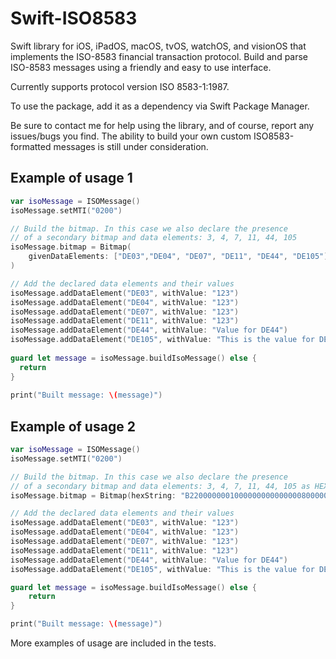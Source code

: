 Swift-ISO8583
=================

Swift library for iOS, iPadOS, macOS, tvOS, watchOS, and visionOS that implements the ISO-8583 financial transaction protocol. Build and parse ISO-8583 messages using a friendly and easy to use interface.

Currently supports protocol version ISO 8583-1:1987.

To use the package, add it as a dependency via Swift Package Manager.

Be sure to contact me for help using the library, and of course, report any issues/bugs you find.
The ability to build your own custom ISO8583-formatted messages is still under consideration.

Example of usage 1
--------------

```swift
var isoMessage = ISOMessage()
isoMessage.setMTI("0200")

// Build the bitmap. In this case we also declare the presence
// of a secondary bitmap and data elements: 3, 4, 7, 11, 44, 105
isoMessage.bitmap = Bitmap(
    givenDataElements: ["DE03","DE04", "DE07", "DE11", "DE44", "DE105"]
)

// Add the declared data elements and their values
isoMessage.addDataElement("DE03", withValue: "123")
isoMessage.addDataElement("DE04", withValue: "123")
isoMessage.addDataElement("DE07", withValue: "123")
isoMessage.addDataElement("DE11", withValue: "123")
isoMessage.addDataElement("DE44", withValue: "Value for DE44")
isoMessage.addDataElement("DE105", withValue: "This is the value for DE105")
    
guard let message = isoMessage.buildIsoMessage() else {
  return
}
    
print("Built message: \(message)")
```
	
Example of usage 2
--------------

```swift
var isoMessage = ISOMessage()
isoMessage.setMTI("0200")

// Build the bitmap. In this case we also declare the presence
// of a secondary bitmap and data elements: 3, 4, 7, 11, 44, 105 as HEX
isoMessage.bitmap = Bitmap(hexString: "B2200000001000000000000000800000")

// Add the declared data elements and their values
isoMessage.addDataElement("DE03", withValue: "123")
isoMessage.addDataElement("DE04", withValue: "123")
isoMessage.addDataElement("DE07", withValue: "123")
isoMessage.addDataElement("DE11", withValue: "123")
isoMessage.addDataElement("DE44", withValue: "Value for DE44")
isoMessage.addDataElement("DE105", withValue: "This is the value for DE105")

guard let message = isoMessage.buildIsoMessage() else {
    return
}

print("Built message: \(message)")
```

More examples of usage are included in the tests.
